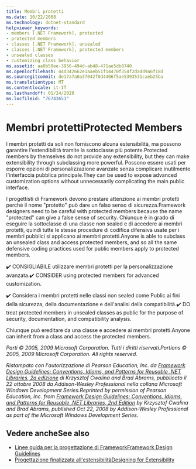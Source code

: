 ```yaml
---
title: Membri protetti
ms.date: 10/22/2008
ms.technology: dotnet-standard
helpviewer_keywords:
- members [.NET Framework], protected
- protected members
- classes [.NET Framework], unsealed
- classes [.NET Framework], protected members
- unsealed classes
- customizing class behavior
ms.assetid: aa0b58ee-3956-494d-ab48-471ae5db8740
ms.openlocfilehash: 44d342662e1aaeb51f14470f354f2dadd9a6f18d
ms.sourcegitcommit: de17a7a0a37042f0d4406f5ae5393531caeb25ba
ms.translationtype: MT
ms.contentlocale: it-IT
ms.lasthandoff: 01/24/2020
ms.locfileid: "76743653"
---
```

# <a name="protected-members"></a><span data-ttu-id="9d7e1-102">Membri protetti</span><span class="sxs-lookup"><span data-stu-id="9d7e1-102">Protected Members</span></span>
<span data-ttu-id="9d7e1-103">I membri protetti da soli non forniscono alcuna estensibilità, ma possono garantire l'estendibilità tramite la sottoclasse più potente.</span><span class="sxs-lookup"><span data-stu-id="9d7e1-103">Protected members by themselves do not provide any extensibility, but they can make extensibility through subclassing more powerful.</span></span> <span data-ttu-id="9d7e1-104">Possono essere usati per esporre opzioni di personalizzazione avanzate senza complicare inutilmente l'interfaccia pubblica principale.</span><span class="sxs-lookup"><span data-stu-id="9d7e1-104">They can be used to expose advanced customization options without unnecessarily complicating the main public interface.</span></span>

 <span data-ttu-id="9d7e1-105">I progettisti di Framework devono prestare attenzione ai membri protetti perché il nome "protetto" può dare un falso senso di sicurezza.</span><span class="sxs-lookup"><span data-stu-id="9d7e1-105">Framework designers need to be careful with protected members because the name "protected" can give a false sense of security.</span></span> <span data-ttu-id="9d7e1-106">Chiunque è in grado di eseguire la sottoclasse di una classe non sealed e di accedere ai membri protetti, quindi tutte le stesse procedure di codifica difensiva usate per i membri pubblici si applicano ai membri protetti.</span><span class="sxs-lookup"><span data-stu-id="9d7e1-106">Anyone is able to subclass an unsealed class and access protected members, and so all the same defensive coding practices used for public members apply to protected members.</span></span>

 <span data-ttu-id="9d7e1-107">✔️ CONSIGLIABILE utilizzare membri protetti per la personalizzazione avanzata.</span><span class="sxs-lookup"><span data-stu-id="9d7e1-107">✔️ CONSIDER using protected members for advanced customization.</span></span>

 <span data-ttu-id="9d7e1-108">✔️ Considera i membri protetti nelle classi non sealed come Public ai fini della sicurezza, della documentazione e dell'analisi della compatibilità.</span><span class="sxs-lookup"><span data-stu-id="9d7e1-108">✔️ DO treat protected members in unsealed classes as public for the purpose of security, documentation, and compatibility analysis.</span></span>

 <span data-ttu-id="9d7e1-109">Chiunque può ereditare da una classe e accedere ai membri protetti.</span><span class="sxs-lookup"><span data-stu-id="9d7e1-109">Anyone can inherit from a class and access the protected members.</span></span>

 <span data-ttu-id="9d7e1-110">*Parti © 2005, 2009 Microsoft Corporation. Tutti i diritti riservati.*</span><span class="sxs-lookup"><span data-stu-id="9d7e1-110">*Portions © 2005, 2009 Microsoft Corporation. All rights reserved.*</span></span>

 <span data-ttu-id="9d7e1-111">*Ristampato con l'autorizzazione di Pearson Education, Inc. da [Framework Design Guidelines: Conventions, Idioms, and Patterns for Reusable .NET Libraries, 2a edizione](https://www.informit.com/store/framework-design-guidelines-conventions-idioms-and-9780321545619) di Krzysztof Cwalina and Brad Abrams, pubblicato il 22 ottobre 2008 da Addison-Wesley Professional nella collana Microsoft Windows Development Series.*</span><span class="sxs-lookup"><span data-stu-id="9d7e1-111">*Reprinted by permission of Pearson Education, Inc. from [Framework Design Guidelines: Conventions, Idioms, and Patterns for Reusable .NET Libraries, 2nd Edition](https://www.informit.com/store/framework-design-guidelines-conventions-idioms-and-9780321545619) by Krzysztof Cwalina and Brad Abrams, published Oct 22, 2008 by Addison-Wesley Professional as part of the Microsoft Windows Development Series.*</span></span>

## <a name="see-also"></a><span data-ttu-id="9d7e1-112">Vedere anche</span><span class="sxs-lookup"><span data-stu-id="9d7e1-112">See also</span></span>

- [<span data-ttu-id="9d7e1-113">Linee guida per la progettazione di Framework</span><span class="sxs-lookup"><span data-stu-id="9d7e1-113">Framework Design Guidelines</span></span>](../../../docs/standard/design-guidelines/index.md)
- [<span data-ttu-id="9d7e1-114">Progettazione finalizzata all'estensibilità</span><span class="sxs-lookup"><span data-stu-id="9d7e1-114">Designing for Extensibility</span></span>](../../../docs/standard/design-guidelines/designing-for-extensibility.md)
